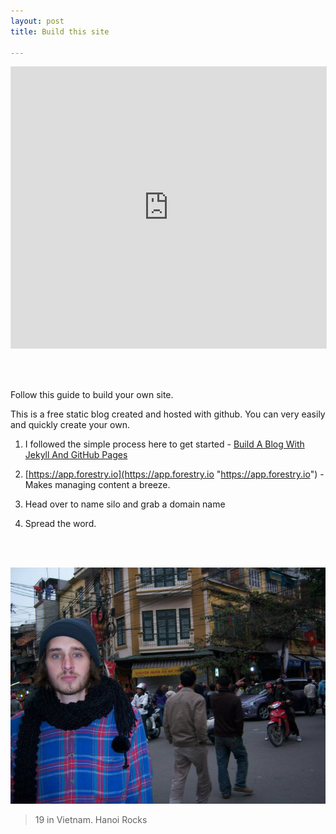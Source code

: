```yaml
---
layout: post
title: Build this site

---
```

<iframe style="border: 1px solid rgba(0, 0, 0, 0.1);" width="100%" height="450" src="https://www.figma.com/embed?embed_host=share&url=https%3A%2F%2Fwww.figma.com%2Ffile%2FjK2zknBW4xPekDqUK8ktWu%2FUntitled%3Fnode-id%3D0%253A1&chrome=DOCUMENTATION" allowfullscreen></iframe>

<br><br>

Follow this guide to build your own site.

This is a free static blog created and hosted with github. You can very easily and quickly create your own.

1. I followed the simple process here to get started - [Build A Blog With Jekyll And GitHub Pages](https://www.smashingmagazine.com/2014/08/build-blog-jekyll-github-pages/ "Build A Blog With Jekyll And GitHub Pages")
2. [https://app.forestry.io](https://app.forestry.io "https://app.forestry.io") - Makes managing content a breeze.
3. Head over to name silo and grab a domain name
4. Spread the word.

   <br><br>

![](/uploads/246921_10150211887361958_5435100_n.jpg)

> 19 in Vietnam. Hanoi Rocks